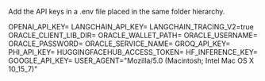Add the API keys in a .env file placed in the same folder hierarchy.

OPENAI_API_KEY=
LANGCHAIN_API_KEY=
LANGCHAIN_TRACING_V2=true
ORACLE_CLIENT_LIB_DIR=
ORACLE_WALLET_PATH=
ORACLE_USERNAME=
ORACLE_PASSWORD=
ORACLE_SERVICE_NAME=
GROQ_API_KEY=
PHI_API_KEY=
HUGGINGFACEHUB_ACCESS_TOKEN=
HF_INFERENCE_KEY=
GOOGLE_API_KEY=
USER_AGENT="Mozilla/5.0 (Macintosh; Intel Mac OS X 10_15_7)"
